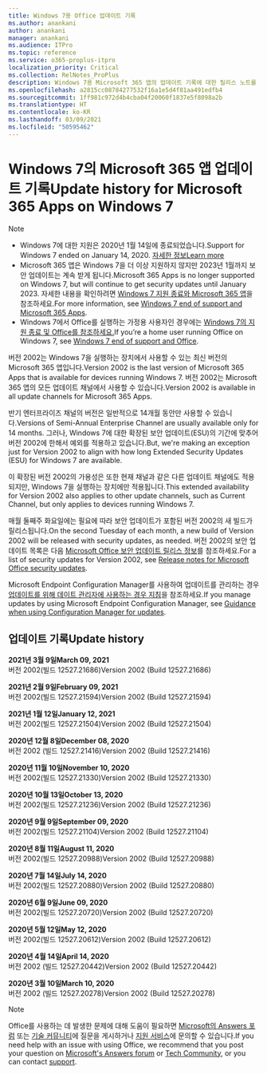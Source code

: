 ```yaml
---
title: Windows 7용 Office 업데이트 기록
ms.author: anankani
author: anankani
manager: anankani
ms.audience: ITPro
ms.topic: reference
ms.service: o365-proplus-itpro
localization_priority: Critical
ms.collection: RelNotes_ProPlus
description: Windows 7용 Microsoft 365 앱의 업데이트 기록에 대한 릴리스 노트를 고객에게 제공합니다.
ms.openlocfilehash: a2815cc08784277532f16a1e5d4f81aa491edfb4
ms.sourcegitcommit: 1ff981c972d4b4cba04f20060f1837e5f8098a2b
ms.translationtype: HT
ms.contentlocale: ko-KR
ms.lasthandoff: 03/09/2021
ms.locfileid: "50595462"
---
```

# <a name="update-history-for-microsoft-365-apps-on-windows-7"></a><span data-ttu-id="7c722-103">Windows 7의 Microsoft 365 앱 업데이트 기록</span><span class="sxs-lookup"><span data-stu-id="7c722-103">Update history for Microsoft 365 Apps on Windows 7</span></span> 

 > [!NOTE]
>
>- <span data-ttu-id="7c722-104">Windows 7에 대한 지원은 2020년 1월 14일에 종료되었습니다.</span><span class="sxs-lookup"><span data-stu-id="7c722-104">Support for Windows 7 ended on January 14, 2020.</span></span> [<span data-ttu-id="7c722-105">자세한 정보</span><span class="sxs-lookup"><span data-stu-id="7c722-105">Learn more</span></span>](https://www.microsoft.com/microsoft-365/windows/end-of-windows-7-support)
>- <span data-ttu-id="7c722-106">Microsoft 365 앱은 Windows 7을 더 이상 지원하지 않지만 2023년 1월까지 보안 업데이트는 계속 받게 됩니다.</span><span class="sxs-lookup"><span data-stu-id="7c722-106">Microsoft 365 Apps is no longer supported on Windows 7, but will continue to get security updates until January 2023.</span></span> <span data-ttu-id="7c722-107">자세한 내용을 확인하려면 [Windows 7 지원 종료와 Microsoft 365 앱](https://docs.microsoft.com/DeployOffice/endofsupport/windows-7-support)을 참조하세요.</span><span class="sxs-lookup"><span data-stu-id="7c722-107">For more information, see [Windows 7 end of support and Microsoft 365 Apps](https://docs.microsoft.com/DeployOffice/endofsupport/windows-7-support).</span></span>
>- <span data-ttu-id="7c722-108">Windows 7에서 Office를 실행하는 가정용 사용자인 경우에는 [Windows 7의 지원 종료 및 Office를 참조하세요.](https://support.microsoft.com/office/78f20fab-b57b-44d7-8368-06a8493f3cb9)</span><span class="sxs-lookup"><span data-stu-id="7c722-108">If you’re a home user running Office on Windows 7, see [Windows 7 end of support and Office](https://support.microsoft.com/office/78f20fab-b57b-44d7-8368-06a8493f3cb9).</span></span>

<span data-ttu-id="7c722-109">버전 2002는 Windows 7을 실행하는 장치에서 사용할 수 있는 최신 버전의 Microsoft 365 앱입니다.</span><span class="sxs-lookup"><span data-stu-id="7c722-109">Version 2002 is the last version of Microsoft 365 Apps that is available for devices running Windows 7.</span></span> <span data-ttu-id="7c722-110">버전 2002는 Microsoft 365 앱의 모든 업데이트 채널에서 사용할 수 있습니다.</span><span class="sxs-lookup"><span data-stu-id="7c722-110">Version 2002 is available in all update channels for Microsoft 365 Apps.</span></span>

<span data-ttu-id="7c722-111">반기 엔터프라이즈 채널의 버전은 일반적으로 14개월 동안만 사용할 수 있습니다.</span><span class="sxs-lookup"><span data-stu-id="7c722-111">Versions of Semi-Annual Enterprise Channel are usually available only for 14 months.</span></span> <span data-ttu-id="7c722-112">그러나, Windows 7에 대한 확장된 보안 업데이트(ESU)의 기간에 맞추어 버전 2002에 한해서 예외를 적용하고 있습니다.</span><span class="sxs-lookup"><span data-stu-id="7c722-112">But, we're making an exception just for Version 2002 to align with how long Extended Security Updates (ESU) for Windows 7 are available.</span></span>

<span data-ttu-id="7c722-113">이 확장된 버전 2002의 가용성은 또한 현재 채널과 같은 다른 업데이트 채널에도 적용되지만, Windows 7을 실행하는 장치에만 적용됩니다.</span><span class="sxs-lookup"><span data-stu-id="7c722-113">This extended availability for Version 2002 also applies to other update channels, such as Current Channel, but only applies to devices running Windows 7.</span></span>

<span data-ttu-id="7c722-114">매월 둘째주 화요일에는 필요에 따라 보안 업데이트가 포함된 버전 2002의 새 빌드가 릴리스됩니다.</span><span class="sxs-lookup"><span data-stu-id="7c722-114">On the second Tuesday of each month, a new build of Version 2002 will be released with security updates, as needed.</span></span> <span data-ttu-id="7c722-115">버전 2002의 보안 업데이트 목록은 다음 [Microsoft Office 보안 업데이트 릴리스 정보](microsoft365-apps-security-updates.md)를 참조하세요.</span><span class="sxs-lookup"><span data-stu-id="7c722-115">For a list of security updates for Version 2002, see [Release notes for Microsoft Office security updates](microsoft365-apps-security-updates.md).</span></span>

<span data-ttu-id="7c722-116">Microsoft Endpoint Configuration Manager를 사용하여 업데이트를 관리하는 경우 [업데이트를 위해 데이트 관리자에 사용하는 경우 지침](https://docs.microsoft.com/deployoffice/endofsupport/windows-7-support#guidance-when-using-configuration-manager-for-updates)을 참조하세요.</span><span class="sxs-lookup"><span data-stu-id="7c722-116">If you manage updates by using Microsoft Endpoint Configuration Manager, see [Guidance when using Configuration Manager for updates](https://docs.microsoft.com/deployoffice/endofsupport/windows-7-support#guidance-when-using-configuration-manager-for-updates).</span></span>


## <a name="update-history"></a><span data-ttu-id="7c722-117">업데이트 기록</span><span class="sxs-lookup"><span data-stu-id="7c722-117">Update history</span></span>

[//]: # (제거하지 마세요)

<span data-ttu-id="7c722-119">**2021년 3월 9일**</span><span class="sxs-lookup"><span data-stu-id="7c722-119">**March 09, 2021**</span></span><br/>
<span data-ttu-id="7c722-120">버전 2002(빌드 12527.21686)</span><span class="sxs-lookup"><span data-stu-id="7c722-120">Version 2002 (Build 12527.21686)</span></span><br/>

<span data-ttu-id="7c722-121">**2021년 2월 9일**</span><span class="sxs-lookup"><span data-stu-id="7c722-121">**February 09, 2021**</span></span><br/>
<span data-ttu-id="7c722-122">버전 2002(빌드 12527.21594)</span><span class="sxs-lookup"><span data-stu-id="7c722-122">Version 2002 (Build 12527.21594)</span></span><br/>

<span data-ttu-id="7c722-123">**2021년 1월 12일**</span><span class="sxs-lookup"><span data-stu-id="7c722-123">**January 12, 2021**</span></span><br/>
<span data-ttu-id="7c722-124">버전 2002(빌드 12527.21504)</span><span class="sxs-lookup"><span data-stu-id="7c722-124">Version 2002 (Build 12527.21504)</span></span><br/>

<span data-ttu-id="7c722-125">**2020년 12월 8일**</span><span class="sxs-lookup"><span data-stu-id="7c722-125">**December 08, 2020**</span></span><br/>
<span data-ttu-id="7c722-126">버전 2002 (빌드 12527.21416)</span><span class="sxs-lookup"><span data-stu-id="7c722-126">Version 2002 (Build 12527.21416)</span></span><br/>

<span data-ttu-id="7c722-127">**2020년 11월 10일**</span><span class="sxs-lookup"><span data-stu-id="7c722-127">**November 10, 2020**</span></span><br/>
<span data-ttu-id="7c722-128">버전 2002(빌드 12527.21330)</span><span class="sxs-lookup"><span data-stu-id="7c722-128">Version 2002 (Build 12527.21330)</span></span><br/>

<span data-ttu-id="7c722-129">**2020년 10월 13일**</span><span class="sxs-lookup"><span data-stu-id="7c722-129">**October 13, 2020**</span></span><br/>
<span data-ttu-id="7c722-130">버전 2002(빌드 12527.21236)</span><span class="sxs-lookup"><span data-stu-id="7c722-130">Version 2002 (Build 12527.21236)</span></span><br/>

<span data-ttu-id="7c722-131">**2020년 9월 9일**</span><span class="sxs-lookup"><span data-stu-id="7c722-131">**September 09, 2020**</span></span><br/>
<span data-ttu-id="7c722-132">버전 2002(빌드 12527.21104)</span><span class="sxs-lookup"><span data-stu-id="7c722-132">Version 2002 (Build 12527.21104)</span></span><br/>

<span data-ttu-id="7c722-133">**2020년 8월 11일**</span><span class="sxs-lookup"><span data-stu-id="7c722-133">**August 11, 2020**</span></span><br/>
<span data-ttu-id="7c722-134">버전 2002(빌드 12527.20988)</span><span class="sxs-lookup"><span data-stu-id="7c722-134">Version 2002 (Build 12527.20988)</span></span><br/>

<span data-ttu-id="7c722-135">**2020년 7월 14일**</span><span class="sxs-lookup"><span data-stu-id="7c722-135">**July 14, 2020**</span></span><br/>
<span data-ttu-id="7c722-136">버전 2002(빌드 12527.20880)</span><span class="sxs-lookup"><span data-stu-id="7c722-136">Version 2002 (Build 12527.20880)</span></span><br/>

<span data-ttu-id="7c722-137">**2020년 6월 9일**</span><span class="sxs-lookup"><span data-stu-id="7c722-137">**June 09, 2020**</span></span><br/>
<span data-ttu-id="7c722-138">버전 2002(빌드 12527.20720)</span><span class="sxs-lookup"><span data-stu-id="7c722-138">Version 2002 (Build 12527.20720)</span></span><br/>

<span data-ttu-id="7c722-139">**2020년 5월 12일**</span><span class="sxs-lookup"><span data-stu-id="7c722-139">**May 12, 2020**</span></span><br/>
<span data-ttu-id="7c722-140">버전 2002(빌드 12527.20612)</span><span class="sxs-lookup"><span data-stu-id="7c722-140">Version 2002 (Build 12527.20612)</span></span><br/>

<span data-ttu-id="7c722-141">**2020년 4월 14일**</span><span class="sxs-lookup"><span data-stu-id="7c722-141">**April 14, 2020**</span></span><br/>
<span data-ttu-id="7c722-142">버전 2002 (빌드 12527.20442)</span><span class="sxs-lookup"><span data-stu-id="7c722-142">Version 2002 (Build 12527.20442)</span></span><br/>

<span data-ttu-id="7c722-143">**2020년 3월 10일**</span><span class="sxs-lookup"><span data-stu-id="7c722-143">**March 10, 2020**</span></span><br/>
<span data-ttu-id="7c722-144">버전 2002 (빌드 12527.20278)</span><span class="sxs-lookup"><span data-stu-id="7c722-144">Version 2002 (Build 12527.20278)</span></span><br/>




> [!NOTE]
> <span data-ttu-id="7c722-145">Office를 사용하는 데 발생한 문제에 대해 도움이 필요하면 [Microsoft의 Answers 포럼](https://answers.microsoft.com/) 또는 [기술 커뮤니티](https://techcommunity.microsoft.com/)에 질문을 게시하거나 [지원 서비스](https://support.microsoft.com/contactus)에 문의할 수 있습니다.</span><span class="sxs-lookup"><span data-stu-id="7c722-145">If you need help with an issue with using Office, we recommend that you post your question on [Microsoft's Answers forum](https://answers.microsoft.com/) or [Tech Community](https://techcommunity.microsoft.com/), or you can contact [support](https://support.microsoft.com/contactus).</span></span>
